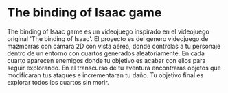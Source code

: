 # The binding of Isaac game

The binding of Isaac game es un videojuego inspirado en el videojuego original 'The binding of Isaac'. El proyecto es del genero videojuego de mazmorras con cámara 2D con vista aérea, donde controlas a tu personaje dentro de un entorno con cuartos generados aleatoriamente. En cada cuarto aparecen enemigos donde tu objetivo es acabar con ellos para seguir explorando. En el transcurso de tu aventura encontraras objetos que modificaran tus ataques e incrementaran tu daño. Tu objetivo final es explorar todos los cuartos sin morir.